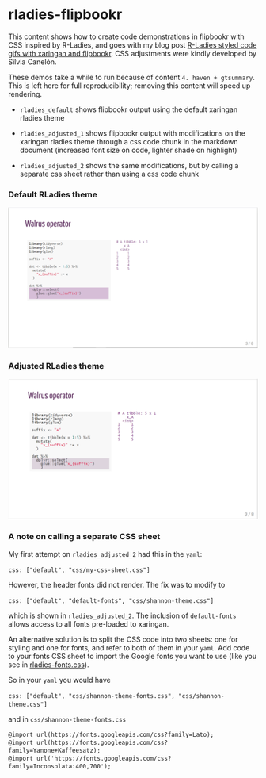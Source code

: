 # rladies-flipbookr

This content shows how to create code demonstrations in flipbookr with CSS inspired by R-Ladies, and goes with my blog post [R-Ladies styled code gifs with xaringan and flipbookr](https://www.pipinghotdata.com/posts/2021-03-08-r-ladies-styled-code-gifs-with-xaringan-and-flipbookr/). CSS adjustments were kindly developed by Silvia Canelón.

These demos take a while to run because of content `4. haven + gtsummary`.  This is left here for full reproducibility; removing this content will speed up rendering.


* `rladies_default` shows flipbookr output using the default xaringan rladies theme

* `rladies_adjusted_1` shows flipbookr output with modifications on the xaringan rladies theme through a css code chunk in the markdown document (increased font size on code, lighter shade on highlight)

* `rladies_adjusted_2` shows the same modifications, but by calling a separate css sheet rather than using a css code chunk


### Default RLadies theme

![Preview default](img/walrus-default.PNG)

### Adjusted RLadies theme

![Preview adjusted](img/walrus-adjusted.PNG)



### A note on calling a separate CSS sheet

My first attempt on `rladies_adjusted_2` had this in the `yaml`:

`css: ["default", "css/my-css-sheet.css"]`

However, the header fonts did not render. The fix was to modify to

`css: ["default", "default-fonts", "css/shannon-theme.css"]`

which is shown in `rladies_adjusted_2`. The inclusion of `default-fonts` allows access to all fonts pre-loaded to xaringan.  

An alternative solution is to split the CSS code into two sheets: one for styling and one for fonts, and refer to both of them in your `yaml`. Add code to your fonts CSS sheet to import the Google fonts you want to use (like you see in [rladies-fonts.css](https://github.com/yihui/xaringan/blob/master/inst/rmarkdown/templates/xaringan/resources/rladies-fonts.css)).

So in your `yaml` you would have

`css: ["default", "css/shannon-theme-fonts.css", "css/shannon-theme.css"]`

and in `css/shannon-theme-fonts.css`

```
@import url(https://fonts.googleapis.com/css?family=Lato);
@import url(https://fonts.googleapis.com/css?family=Yanone+Kaffeesatz);
@import url('https://fonts.googleapis.com/css?family=Inconsolata:400,700');
```




